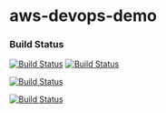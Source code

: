 # aws-devops-demo

### Build Status

[![Build Status](https://codebuild.cn-northwest-1.amazonaws.com.cn/badges?uuid=eyJlbmNyeXB0ZWREYXRhIjoiUUQwMkx6TTIzTC9sUmpkNk9HOTFSbXA0dXNHU3ZhM2FGMUxuRG52SHhCamNVU1FVSEF1U1RGWUk5V1pINXRiOXZ3clJac0lpK01JQThqdGN5cHZOWmdBPSIsIml2UGFyYW1ldGVyU3BlYyI6ImJxRFpYVXJLbklIRXovbnciLCJtYXRlcmlhbFNldFNlcmlhbCI6MX0%3D&branch=master)](https://codebuild.cn-northwest-1.amazonaws.com.cn/badges?uuid=eyJlbmNyeXB0ZWREYXRhIjoiUUQwMkx6TTIzTC9sUmpkNk9HOTFSbXA0dXNHU3ZhM2FGMUxuRG52SHhCamNVU1FVSEF1U1RGWUk5V1pINXRiOXZ3clJac0lpK01JQThqdGN5cHZOWmdBPSIsIml2UGFyYW1ldGVyU3BlYyI6ImJxRFpYVXJLbklIRXovbnciLCJtYXRlcmlhbFNldFNlcmlhbCI6MX0%3D&branch=master)   [![Build Status](https://dev.azure.com/songchaoqiang0513/Az-devops-test/_apis/build/status/Az-devops-test-Maven-CI?branchName=master)](https://dev.azure.com/songchaoqiang0513/Az-devops-test/_build/latest?definitionId=2&branchName=master)

[![Build Status](http://161.189.165.31:3306/job/pipeline-test/badge/icon)](http://161.189.165.31:3306/job/pipeline-test/)

[![Build Status](http://161.189.165.31:3306/buildStatus/icon?job=pipeline-test)](http://161.189.165.31:3306/job/pipeline-test/)
